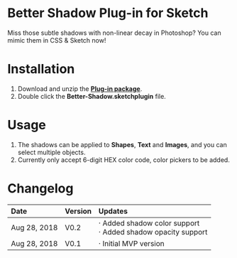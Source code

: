 # Better Shadow Plug-in for Sketch
Miss those subtle shadows with non-linear decay in Photoshop? You can mimic them in CSS & Sketch now!

# Installation
1. Download and unzip the [**Plug-in package**](https://github.com/JJYing/Sketch-Better-Shadow/raw/master/Releases/Better-Shadow-Latest.zip).
2. Double click the **Better-Shadow.sketchplugin** file.

# Usage
1. The shadows can be applied to **Shapes**, **Text** and **Images**, and you can select multiple objects.
2. Currently only accept 6-digit HEX color code, color pickers to be added.

# Changelog
| Date | Version | Updates |
|:--|:--|:--|
| Aug 28, 2018 | V0.2 | · Added shadow color support<br>· Added  shadow opacity support |
| Aug 28, 2018 | V0.1 | · Initial MVP version |
